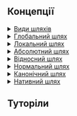 ## Концепції

<details>
  <summary><a href="./concept/Path.md#види-шляхів">
  Види шляхів
  </a></summary>
  Рядок, що ідентифікує файл, шляхом перерахунку файлів котрі містять даний безпосередньо або опосередковано, називається - <code>шляхом</code>.
</details>

<details>
  <summary><a href="./concept/Path.md#глобальний-шлях">
  Глобальний шлях
  </a></summary>
  Це абсолютний або відносний шлях до файлу, який містить протокол, зокрема може містити порожній протокол.
</details>

<details>
  <summary><a href="./concept/Path.md#локальний-шлях">
  Локальний шлях
  </a></summary>
  Це абсолютний або відносний шлях до файлу чи директорії, що не містить назви протоколу.
</details>

<details>
  <summary><a href="./concept/Path.md#абсолютний-шлях">
  Абсолютний шлях
  </a></summary>
  Це шлях, який починається із кореневої директорії.
</details>

<details>
  <summary><a href="./concept/Path.md#відносний-шлях">
  Відносний шлях
  </a></summary>
  Це шлях, який визначає місце розташування файлу відносно іншого файлу, а не відносно кореня, і ніколи не починається із кореня.
</details>

<details>
  <summary><a href="./concept/Path.md#нормальний-шлях">
  Нормальний шлях
  </a></summary>
  Це шлях, приведений до форми, в якій шлях унікально ідентифікує файл із можливість диференціації директорії.
</details>

<details>
  <summary><a href="./concept/Path.md#канонічний-шлях">
  Канонічний шлях
  </a></summary>
  Це шлях, приведений до форми, в якій шлях унікально ідентифікує файл без можливості диференціації директорії.
</details>

<details>
  <summary><a href="./concept/Path.md#нативний-шлях">
  Нативний шлях
  </a></summary>
  Це шлях, яким має вигляд, характерний для якоїсь операційної системи, платформи чи інтерпретатора.
</details>


## Туторіли

<!-- <details><summary><a href="./tutorial/xxx.md">
      xxx
  </a></summary>
  xxx.
</details> -->
